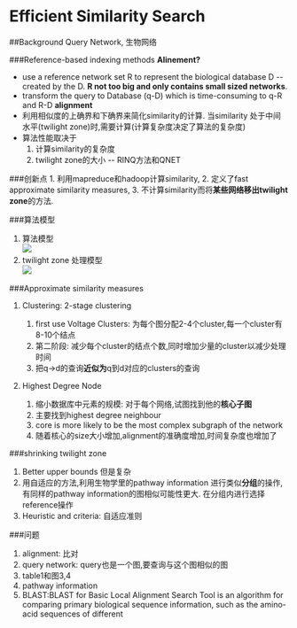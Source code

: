 Efficient Similarity Search
===

##Background
Query Network, 生物网络

###Reference-based indexing methods
**Alinement?**
- use a reference network set R to represent the biological database D -- created by the D. **R not too big and only contains small sized networks**.
- transform the query to Database (q-D) which is time-consuming to q-R and R-D **alignment**
- 利用相似度的上确界和下确界来简化similarity的计算. 当similarity 处于中间水平(twilight zone)时,需要计算(计算复杂度决定了算法的复杂度) 
- 算法性能取决于
	1. 计算similarity的复杂度
	2. twilight zone的大小 -- RINQ方法和QNET
	
###创新点
	1. 利用mapreduce和hadoop计算similarity, 
	2. 定义了fast approximate similarity measures,
	3. 不计算similarity而将**某些网络移出twilight zone**的方法.

###算法模型
1. 算法模型<br>
![](http://i.imgur.com/1yfRrVo.jpg)
2. twilight zone 处理模型<br>
![](http://i.imgur.com/cNM7rci.jpg)

###Approximate similarity measures
1. Clustering: 2-stage clustering
	1.  first use Voltage Clusters: 为每个图分配2-4个cluster,每一个cluster有8-10个结点
	2.  第二阶段: 减少每个cluster的结点个数,同时增加少量的cluster以减少处理时间
	3. 把q->d的查询**近似为**q到d对应的clusters的查询

2. Highest Degree Node
	1. 缩小数据库中元素的规模: 对于每个网络,试图找到他的**核心子图**
	2. 主要找到highest degree neighbour
	3. core is more likely to be the most complex subgraph of the network
	4. 随着核心的size大小增加,alignment的准确度增加,时间复杂度也增加了

###shrinking twilight zone
1. Better upper bounds 
	但是复杂
2. 用自适应的方法,利用生物学里的pathway information 进行类似**分组**的操作, 有同样的pathway information的图相似可能性更大. 在分组内进行选择reference操作
3. Heuristic and criteria: 自适应准则

###问题
1. alignment: 比对
2. query network:
	query也是一个图,要查询与这个图相似的图
3. table1和图3,4
4. pathway information
5. BLAST:BLAST for Basic Local Alignment Search Tool is an algorithm for comparing primary biological sequence information, such as the amino-acid sequences of different 
